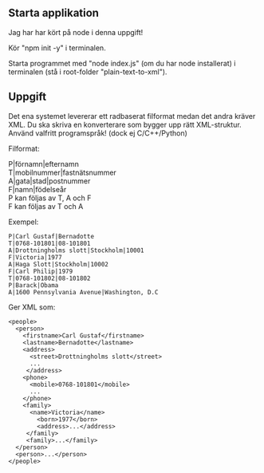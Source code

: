 ## Starta applikation

Jag har har kört på node i denna uppgift!

Kör "npm init -y" i terminalen.

Starta programmet med "node index.js" (om du har node installerat) i terminalen (stå i root-folder "plain-text-to-xml").

## Uppgift

Det ena systemet levererar ett radbaserat filformat medan det andra kräver XML. Du ska skriva en konverterare som bygger upp rätt XML-struktur. Använd valfritt programspråk! (dock ej C/C++/Python)

Filformat:

P|förnamn|efternamn  
T|mobilnummer|fastnätsnummer  
A|gata|stad|postnummer  
F|namn|födelseår  
P kan följas av T, A och F  
F kan följas av T och A

Exempel:

```
P|Carl Gustaf|Bernadotte
T|0768-101801|08-101801
A|Drottningholms slott|Stockholm|10001
F|Victoria|1977
A|Haga Slott|Stockholm|10002
F|Carl Philip|1979
T|0768-101802|08-101802
P|Barack|Obama
A|1600 Pennsylvania Avenue|Washington, D.C
```

Ger XML som:

```
<people>
  <person>
    <firstname>Carl Gustaf</firstname>
    <lastname>Bernadotte</lastname>
    <address>
      <street>Drottningholms slott</street>
      ...
     </address>
    <phone>
      <mobile>0768-101801</mobile>
      ...
    </phone>
    <family>
      <name>Victoria</name>
        <born>1977</born>
        <address>...</address>
     </family>
     <family>...</family>
  </person>
  <person>...</person>
</people>
```
